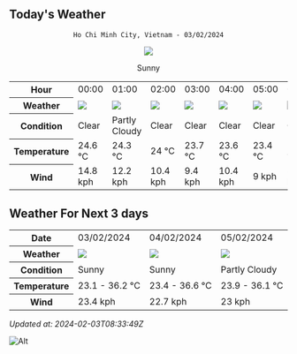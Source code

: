 ## Today's Weather
<div align="center">

`Ho Chi Minh City, Vietnam - 03/02/2024`

<img src="https://cdn.weatherapi.com/weather/64x64/day/113.png"/>

Sunny

</div>


<table>
    <tr>
        <th>Hour</th>
          <td>00:00</div>   <td>01:00</div>   <td>02:00</div>   <td>03:00</div>   <td>04:00</div>   <td>05:00</div>   <td>06:00</div>   <td>07:00</div>   <td>08:00</div>   <td>09:00</div>   <td>10:00</div>   <td>11:00</div>   <td>12:00</div>   <td>13:00</div>   <td>14:00</div>   <td>$${\color{red}15:00}$$</td>   <td>16:00</div>   <td>17:00</div>   <td>18:00</div>   <td>19:00</div>   <td>20:00</div>   <td>21:00</div>   <td>22:00</div>   <td>23:00</div> 
    </tr>
    <tr>
        <th>Weather</th>
        <td><img src="https://cdn.weatherapi.com/weather/64x64/night/113.png"></img></td><td><img src="https://cdn.weatherapi.com/weather/64x64/night/116.png"></img></td><td><img src="https://cdn.weatherapi.com/weather/64x64/night/113.png"></img></td><td><img src="https://cdn.weatherapi.com/weather/64x64/night/113.png"></img></td><td><img src="https://cdn.weatherapi.com/weather/64x64/night/113.png"></img></td><td><img src="https://cdn.weatherapi.com/weather/64x64/night/113.png"></img></td><td><img src="https://cdn.weatherapi.com/weather/64x64/night/113.png"></img></td><td><img src="https://cdn.weatherapi.com/weather/64x64/day/113.png"></img></td><td><img src="https://cdn.weatherapi.com/weather/64x64/day/113.png"></img></td><td><img src="https://cdn.weatherapi.com/weather/64x64/day/113.png"></img></td><td><img src="https://cdn.weatherapi.com/weather/64x64/day/113.png"></img></td><td><img src="https://cdn.weatherapi.com/weather/64x64/day/113.png"></img></td><td><img src="https://cdn.weatherapi.com/weather/64x64/day/113.png"></img></td><td><img src="https://cdn.weatherapi.com/weather/64x64/day/113.png"></img></td><td><img src="https://cdn.weatherapi.com/weather/64x64/day/113.png"></img></td><td><img src="https://cdn.weatherapi.com/weather/64x64/day/116.png"></img></td><td><img src="https://cdn.weatherapi.com/weather/64x64/day/113.png"></img></td><td><img src="https://cdn.weatherapi.com/weather/64x64/day/113.png"></img></td><td><img src="https://cdn.weatherapi.com/weather/64x64/night/113.png"></img></td><td><img src="https://cdn.weatherapi.com/weather/64x64/night/113.png"></img></td><td><img src="https://cdn.weatherapi.com/weather/64x64/night/113.png"></img></td><td><img src="https://cdn.weatherapi.com/weather/64x64/night/113.png"></img></td><td><img src="https://cdn.weatherapi.com/weather/64x64/night/113.png"></img></td><td><img src="https://cdn.weatherapi.com/weather/64x64/night/113.png"></img></td>
    </tr>
    <tr>
        <th>Condition</th>
        <td width="200px">Clear </td><td width="200px">Partly Cloudy </td><td width="200px">Clear </td><td width="200px">Clear </td><td width="200px">Clear </td><td width="200px">Clear </td><td width="200px">Clear </td><td width="200px">Sunny</td><td width="200px">Sunny</td><td width="200px">Sunny</td><td width="200px">Sunny</td><td width="200px">Sunny</td><td width="200px">Sunny</td><td width="200px">Sunny</td><td width="200px">Sunny</td><td width="200px">Partly cloudy</td><td width="200px">Sunny</td><td width="200px">Sunny</td><td width="200px">Clear </td><td width="200px">Clear </td><td width="200px">Clear </td><td width="200px">Clear </td><td width="200px">Clear </td><td width="200px">Clear </td>
    </tr>
    <tr>
        <th>Temperature</th>
        <td>24.6 °C</td><td>24.3 °C</td><td>24 °C</td><td>23.7 °C</td><td>23.6 °C</td><td>23.4 °C</td><td>23.1 °C</td><td>23.7 °C</td><td>25.8 °C</td><td>28.1 °C</td><td>30.5 °C</td><td>32.7 °C</td><td>34.1 °C</td><td>35.1 °C</td><td>36.2 °C</td><td>35 °C</td><td>32.5 °C</td><td>30.4 °C</td><td>27.9 °C</td><td>26.2 °C</td><td>25.6 °C</td><td>25.5 °C</td><td>25.3 °C</td><td>25.2 °C</td>
    </tr>
    <tr>
        <th>Wind</th>
        <td>14.8 kph</td><td>12.2 kph</td><td>10.4 kph</td><td>9.4 kph</td><td>10.4 kph</td><td>9 kph</td><td>8.6 kph</td><td>7.2 kph</td><td>6.8 kph</td><td>5.4 kph</td><td>5.4 kph</td><td>4.7 kph</td><td>5.4 kph</td><td>5.4 kph</td><td>1.1 kph</td><td>3.6 kph</td><td>23.4 kph</td><td>22 kph</td><td>22 kph</td><td>22 kph</td><td>21.2 kph</td><td>20.2 kph</td><td>19.1 kph</td><td>16.9 kph</td>
    </tr>
</table>


## Weather For Next 3 days


<table>
    <tr>
        <th>Date</th>
        <td>03/02/2024</td><td>04/02/2024</td><td>05/02/2024</td>
    </tr>
    <tr>
        <th>Weather</th>
        <td><img src="https://cdn.weatherapi.com/weather/64x64/day/113.png"></img></td><td><img src="https://cdn.weatherapi.com/weather/64x64/day/113.png"></img></td><td><img src="https://cdn.weatherapi.com/weather/64x64/day/116.png"></img></td>
    </tr>
    <tr>
        <th>Condition</th>
        <td width="200px">Sunny</td><td width="200px">Sunny</td><td width="200px">Partly Cloudy </td>
    </tr>
    <tr>
        <th>Temperature</th>
        <td>23.1 -  36.2 °C</td><td>23.4 -  36.6 °C</td><td>23.9 -  36.1 °C</td>
    </tr>
    <tr>
        <th>Wind</th>
        <td>23.4 kph</td><td>22.7 kph</td><td>23 kph</td>
    </tr>
</table>


*Updated at: 2024-02-03T08:33:49Z*

![Alt](https://repobeats.axiom.co/api/embed/7d451ae2cdef1648d2e14e5cc714356b2ebae209.svg "Repobeats analytics image")